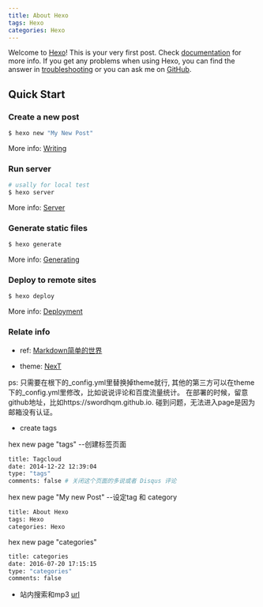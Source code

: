 ```yaml
---
title: About Hexo
tags: Hexo
categories: Hexo
---
```

Welcome to [Hexo](https://hexo.io/)! This is your very first post. Check [documentation](https://hexo.io/docs/) for more info. If you get any problems when using Hexo, you can find the answer in [troubleshooting](https://hexo.io/docs/troubleshooting.html) or you can ask me on [GitHub](https://github.com/hexojs/hexo/issues).

## Quick Start

### Create a new post

``` bash
$ hexo new "My New Post"
```

More info: [Writing](https://hexo.io/docs/writing.html)

### Run server

``` bash
# usally for local test
$ hexo server
```

More info: [Server](https://hexo.io/docs/server.html)

### Generate static files

``` bash
$ hexo generate
```

More info: [Generating](https://hexo.io/docs/generating.html)

### Deploy to remote sites

``` bash
$ hexo deploy
```

More info: [Deployment](https://hexo.io/docs/deployment.html)


### Relate info

* ref: [Markdown简单的世界](https://wizardforcel.gitbooks.io/markdown-simple-world/content/hexo-tutor-7.html)

* theme: [NexT](https://github.com/iissnan/hexo-theme-next)

ps: 
只需要在根下的_config.yml里替换掉theme就行, 其他的第三方可以在theme下的_config.yml里修改，比如说说评论和百度流量统计。
在部署的时候，留意github地址，比如https://swordhqm.github.io.
碰到问题，无法进入page是因为邮箱没有认证。

* create tags

hex new page "tags" --创建标签页面
```bash
title: Tagcloud
date: 2014-12-22 12:39:04
type: "tags"
comments: false # 关闭这个页面的多说或者 Disqus 评论
```

hex new page "My new Post" --设定tag 和 category
```bash
title: About Hexo
tags: Hexo
categories: Hexo
```

hex new page "categories"

```bash
title: categories
date: 2016-07-20 17:15:15
type: "categories"
comments: false
```

* 站内搜索和mp3
[url](http://jijiaxin89.com/2015/08/21/%E7%8E%A9%E8%BD%AChexo%E5%8D%9A%E5%AE%A2%E4%B9%8Bnext/)
